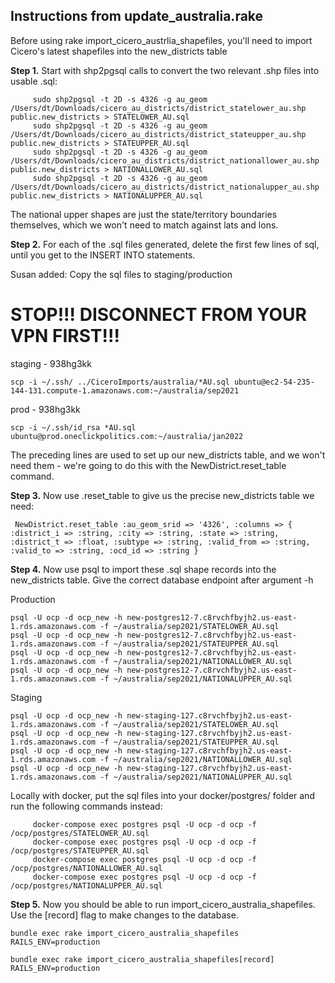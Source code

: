 ## Instructions from update_australia.rake

Before using rake import_cicero_austrlia_shapefiles, you'll need to import Cicero's latest shapefiles into the new_districts table

**Step 1.**  Start with shp2pgsql calls to convert the two relevant .shp files into usable .sql:
```
     sudo shp2pgsql -t 2D -s 4326 -g au_geom /Users/dt/Downloads/cicero_au_districts/district_statelower_au.shp public.new_districts > STATELOWER_AU.sql
     sudo shp2pgsql -t 2D -s 4326 -g au_geom /Users/dt/Downloads/cicero_au_districts/district_stateupper_au.shp public.new_districts > STATEUPPER_AU.sql
     sudo shp2pgsql -t 2D -s 4326 -g au_geom /Users/dt/Downloads/cicero_au_districts/district_nationallower_au.shp public.new_districts > NATIONALLOWER_AU.sql
     sudo shp2pgsql -t 2D -s 4326 -g au_geom /Users/dt/Downloads/cicero_au_districts/district_nationalupper_au.shp public.new_districts > NATIONALUPPER_AU.sql
```
   The national upper shapes are just the state/territory boundaries themselves, which we won't need to match against lats and lons.

**Step 2.**  For each of the .sql files generated, delete the first few lines of sql, until you get to the INSERT INTO statements.

Susan added: Copy the sql files to staging/production

# STOP!!!  DISCONNECT FROM YOUR VPN FIRST!!!
staging - 938hg3kk
```
scp -i ~/.ssh/ ../CiceroImports/australia/*AU.sql ubuntu@ec2-54-235-144-131.compute-1.amazonaws.com:~/australia/sep2021
```
prod - 938hg3kk
```
scp -i ~/.ssh/id_rsa *AU.sql ubuntu@prod.oneclickpolitics.com:~/australia/jan2022
```

   The preceding lines are used to set up our new_districts table, and we won't need them - we're going to do this with the NewDistrict.reset_table command.

**Step 3.**  Now use .reset_table to give us the precise new_districts table we need:
```
 NewDistrict.reset_table :au_geom_srid => '4326', :columns => { :district_i => :string, :city => :string, :state => :string, :district_t => :float, :subtype => :string, :valid_from => :string, :valid_to => :string, :ocd_id => :string }
```

**Step 4.**  Now use psql to import these .sql shape records into the new_districts table.  Give the correct database endpoint after argument -h

Production
```
psql -U ocp -d ocp_new -h new-postgres12-7.c8rvchfbyjh2.us-east-1.rds.amazonaws.com -f ~/australia/sep2021/STATELOWER_AU.sql
psql -U ocp -d ocp_new -h new-postgres12-7.c8rvchfbyjh2.us-east-1.rds.amazonaws.com -f ~/australia/sep2021/STATEUPPER_AU.sql
psql -U ocp -d ocp_new -h new-postgres12-7.c8rvchfbyjh2.us-east-1.rds.amazonaws.com -f ~/australia/sep2021/NATIONALLOWER_AU.sql
psql -U ocp -d ocp_new -h new-postgres12-7.c8rvchfbyjh2.us-east-1.rds.amazonaws.com -f ~/australia/sep2021/NATIONALUPPER_AU.sql
```
Staging
```
psql -U ocp -d ocp_new -h new-staging-127.c8rvchfbyjh2.us-east-1.rds.amazonaws.com -f ~/australia/sep2021/STATELOWER_AU.sql
psql -U ocp -d ocp_new -h new-staging-127.c8rvchfbyjh2.us-east-1.rds.amazonaws.com -f ~/australia/sep2021/STATEUPPER_AU.sql
psql -U ocp -d ocp_new -h new-staging-127.c8rvchfbyjh2.us-east-1.rds.amazonaws.com -f ~/australia/sep2021/NATIONALLOWER_AU.sql
psql -U ocp -d ocp_new -h new-staging-127.c8rvchfbyjh2.us-east-1.rds.amazonaws.com -f ~/australia/sep2021/NATIONALUPPER_AU.sql
```
Locally with docker, put the sql files into your docker/postgres/ folder and run the following commands instead:
```
     docker-compose exec postgres psql -U ocp -d ocp -f /ocp/postgres/STATELOWER_AU.sql
     docker-compose exec postgres psql -U ocp -d ocp -f /ocp/postgres/STATEUPPER_AU.sql
     docker-compose exec postgres psql -U ocp -d ocp -f /ocp/postgres/NATIONALLOWER_AU.sql
     docker-compose exec postgres psql -U ocp -d ocp -f /ocp/postgres/NATIONALUPPER_AU.sql
```

**Step 5.**  Now you should be able to run import_cicero_australia_shapefiles.  Use the [record] flag to make changes to the database.
```
bundle exec rake import_cicero_australia_shapefiles RAILS_ENV=production

bundle exec rake import_cicero_australia_shapefiles[record] RAILS_ENV=production
```
